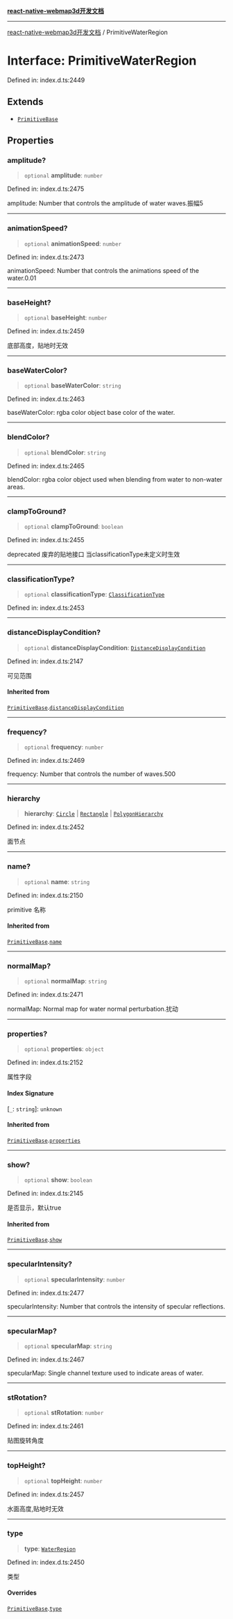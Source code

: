 [**react-native-webmap3d开发文档**](../README.md)

***

[react-native-webmap3d开发文档](../globals.md) / PrimitiveWaterRegion

# Interface: PrimitiveWaterRegion

Defined in: index.d.ts:2449

## Extends

- [`PrimitiveBase`](PrimitiveBase.md)

## Properties

### amplitude?

> `optional` **amplitude**: `number`

Defined in: index.d.ts:2475

amplitude: Number that controls the amplitude of water waves.振幅5

***

### animationSpeed?

> `optional` **animationSpeed**: `number`

Defined in: index.d.ts:2473

animationSpeed: Number that controls the animations speed of the water.0.01

***

### baseHeight?

> `optional` **baseHeight**: `number`

Defined in: index.d.ts:2459

底部高度，贴地时无效

***

### baseWaterColor?

> `optional` **baseWaterColor**: `string`

Defined in: index.d.ts:2463

baseWaterColor: rgba color object base color of the water.

***

### blendColor?

> `optional` **blendColor**: `string`

Defined in: index.d.ts:2465

blendColor: rgba color object used when blending from water to non-water areas.

***

### clampToGround?

> `optional` **clampToGround**: `boolean`

Defined in: index.d.ts:2455

deprecated 废弃的贴地接口 当classificationType未定义时生效

***

### classificationType?

> `optional` **classificationType**: [`ClassificationType`](../enumerations/ClassificationType.md)

Defined in: index.d.ts:2453

***

### distanceDisplayCondition?

> `optional` **distanceDisplayCondition**: [`DistanceDisplayCondition`](DistanceDisplayCondition.md)

Defined in: index.d.ts:2147

可见范围

#### Inherited from

[`PrimitiveBase`](PrimitiveBase.md).[`distanceDisplayCondition`](PrimitiveBase.md#distancedisplaycondition)

***

### frequency?

> `optional` **frequency**: `number`

Defined in: index.d.ts:2469

frequency: Number that controls the number of waves.500

***

### hierarchy

> **hierarchy**: [`Circle`](Circle.md) \| [`Rectangle`](Rectangle.md) \| [`PolygonHierarchy`](PolygonHierarchy.md)

Defined in: index.d.ts:2452

面节点

***

### name?

> `optional` **name**: `string`

Defined in: index.d.ts:2150

primitive 名称

#### Inherited from

[`PrimitiveBase`](PrimitiveBase.md).[`name`](PrimitiveBase.md#name)

***

### normalMap?

> `optional` **normalMap**: `string`

Defined in: index.d.ts:2471

normalMap: Normal map for water normal perturbation.扰动

***

### properties?

> `optional` **properties**: `object`

Defined in: index.d.ts:2152

属性字段

#### Index Signature

\[`_`: `string`\]: `unknown`

#### Inherited from

[`PrimitiveBase`](PrimitiveBase.md).[`properties`](PrimitiveBase.md#properties)

***

### show?

> `optional` **show**: `boolean`

Defined in: index.d.ts:2145

是否显示，默认true

#### Inherited from

[`PrimitiveBase`](PrimitiveBase.md).[`show`](PrimitiveBase.md#show)

***

### specularIntensity?

> `optional` **specularIntensity**: `number`

Defined in: index.d.ts:2477

specularIntensity: Number that controls the intensity of specular reflections.

***

### specularMap?

> `optional` **specularMap**: `string`

Defined in: index.d.ts:2467

specularMap: Single channel texture used to indicate areas of water.

***

### stRotation?

> `optional` **stRotation**: `number`

Defined in: index.d.ts:2461

贴图旋转角度

***

### topHeight?

> `optional` **topHeight**: `number`

Defined in: index.d.ts:2457

水面高度,贴地时无效

***

### type

> **type**: [`WaterRegion`](../enumerations/PrimitiveType.md#waterregion)

Defined in: index.d.ts:2450

类型

#### Overrides

[`PrimitiveBase`](PrimitiveBase.md).[`type`](PrimitiveBase.md#type)
